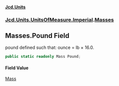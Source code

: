 #### [Jcd.Units](index 'index')
### [Jcd.Units.UnitsOfMeasure.Imperial](Jcd.Units.UnitsOfMeasure.Imperial 'Jcd.Units.UnitsOfMeasure.Imperial').[Masses](Masses 'Jcd.Units.UnitsOfMeasure.Imperial.Masses')

## Masses.Pound Field

pound defined such that: ounce = lb × 16.0.

```csharp
public static readonly Mass Pound;
```

#### Field Value
[Mass](Mass 'Jcd.Units.UnitTypes.Mass')